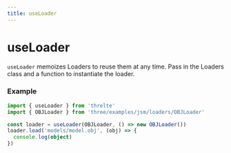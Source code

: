 ```yaml
---
title: useLoader
---
```


# useLoader

`useLoader` memoizes Loaders to reuse them at any time. Pass in the Loaders class and a function to instantiate the loader.

### Example <!-- omit in toc -->

```ts
import { useLoader } from 'threlte'
import { OBJLoader } from 'three/examples/jsm/loaders/OBJLoader'

const loader = useLoader(OBJLoader, () => new OBJLoader())
loader.load('models/model.obj', (obj) => {
  console.log(object)
})
```

